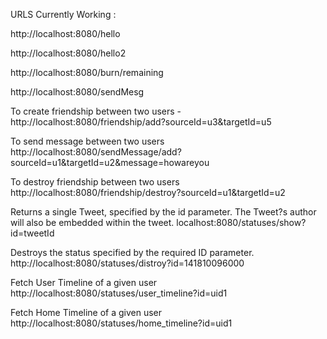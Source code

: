 URLS Currently Working :


http://localhost:8080/hello

http://localhost:8080/hello2

http://localhost:8080/burn/remaining

http://localhost:8080/sendMesg

To create friendship between two users -
http://localhost:8080/friendship/add?sourceId=u3&targetId=u5

To send message between two users
http://localhost:8080/sendMessage/add?sourceId=u1&targetId=u2&message=howareyou


To destroy friendship between two users
http://localhost:8080/friendship/destroy?sourceId=u1&targetId=u2

Returns a single Tweet, specified by the id parameter. The Tweet?s author will also be embedded within the tweet.
localhost:8080/statuses/show?id=tweetId

Destroys the status specified by the required ID parameter.
http://localhost:8080/statuses/distroy?id=141810096000

Fetch User Timeline of a given user
http://localhost:8080/statuses/user_timeline?id=uid1

Fetch Home Timeline of a given user
http://localhost:8080/statuses/home_timeline?id=uid1
